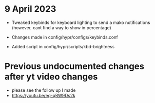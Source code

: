 # 9 April 2023
- Tweaked keybinds for keyboard lighting to send a mako notifications (however, cant find a way to show in percentage)
 
 - Changes made in config/hypr/configs/keybinds.conf
 - Added script in config/hypr/scripts/kbd-brightness
 
# Previous undocumented changes after yt video changes
- please see the follow up I made
- https://youtu.be/eq-qBW9Ds2k
